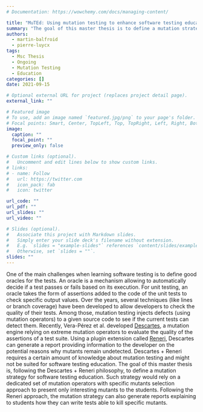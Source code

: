 ```yaml
---
# Documentation: https://wowchemy.com/docs/managing-content/

title: "MuTEd: Using mutation testing to enhance software testing education"
summary: "The goal of this master thesis is to define a mutation strategy for software testing education relyinng on a dedicated set of mutation operators with specific mutants selection approach to present only interesting mutants to the students."
authors:
  - martin-balfroid
  - pierre-luycx
tags:
  - Msc Thesis
  - Ongoing
  - Mutation Testing
  - Education
categories: []
date: 2021-09-15

# Optional external URL for project (replaces project detail page).
external_link: ""

# Featured image
# To use, add an image named `featured.jpg/png` to your page's folder.
# Focal points: Smart, Center, TopLeft, Top, TopRight, Left, Right, BottomLeft, Bottom, BottomRight.
image:
  caption: ""
  focal_point: ""
  preview_only: false

# Custom links (optional).
#   Uncomment and edit lines below to show custom links.
# links:
# - name: Follow
#   url: https://twitter.com
#   icon_pack: fab
#   icon: twitter

url_code: ""
url_pdf: ""
url_slides: ""
url_video: ""

# Slides (optional).
#   Associate this project with Markdown slides.
#   Simply enter your slide deck's filename without extension.
#   E.g. `slides = "example-slides"` references `content/slides/example-slides.md`.
#   Otherwise, set `slides = ""`.
slides: ""
---
```


One of the main challenges when learning software testing is to define good oracles for the tests. An oracle is a mechanism allowing to automatically decide if a test passes or fails based on its execution. For unit testing, an oracle takes the form of assertions added to the code of the unit tests to check specific output values. Over the years, several techniques (like lines or branch coverage) have been developed to allow developers to check the quality of their tests. Among those, mutation testing injects defects (using mutation operators) to a given source code to see if the current tests can detect them. Recently, Vera-Pérez et al. developed [Descartes](https://github.com/STAMP-project/pitest-descartes), a mutation engine relying on extreme mutation operators to evaluate the quality of the assertions of a test suite. Using a plugin extension called [Reneri](https://github.com/STAMP-project/descartes-reneri), Descartes can generate a report providing information to the developer on the potential reasons why mutants remain undetected. Descartes + Reneri requires a certain amount of knowledge about mutation testing and might not be suited for software testing education.
The goal of this master thesis is, following the Descartes + Reneri philosophy, to define a mutation strategy for software testing education. Such strategy would rely on a dedicated set of mutation operators with specific mutants selection approach to present only interesting mutants to the students. Following the Reneri approach, the mutation strategy can also generate reports explaining to students how they can write tests able to kill specific mutants.
